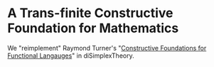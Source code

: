 # A Trans-finite Constructive Foundation for Mathematics

We "reimplement" Raymond Turner's "[Constructive Foundations for 
Functional 
Langauges](https://www.academia.edu/456528/CONSTRUCTIVE_FOUNDATIONS_FOR_FUNCTIONAL_LANGUAGES)" 
in diSimplexTheory.


